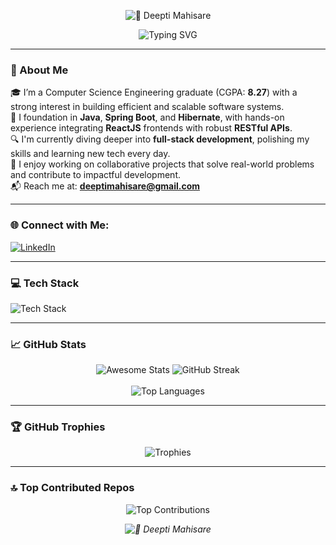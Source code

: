 <!-- Profile Header with Animated Capsule -->
<p align="center">
  <img src="https://capsule-render.vercel.app/api?type=waving&height=200&color=gradient&text=Deepti%20Mahisare&reversal=false&textBg=false&fontColor=black&fontAlign=50&fontAlignY=35&animation=blink&desc=Computer%20Science%20Engineer%20|%20Java%20Enthusiast" alt="🚀 Deepti Mahisare">
</p>

<p align="center">
  <img src="https://readme-typing-svg.herokuapp.com?font=Fira+Code&weight=500&size=22&pause=1000&color=36BCF7&center=true&vCenter=true&width=800&lines=Fast+Learner+%7C+Passionate+Coder+%7C+Team+Player;Java+%7C+Spring+Boot+%7C+ReactJS;Striving+to+solve+real-world+problems!" alt="Typing SVG" />
</p>

---

### 💫 About Me
🎓 I’m a Computer Science Engineering graduate (CGPA: **8.27**) with a strong interest in building efficient and scalable software systems.  
🧠 I foundation in **Java**, **Spring Boot**, and **Hibernate**, with hands-on experience integrating **ReactJS** frontends with robust **RESTful APIs**.  
🔍 I'm currently diving deeper into **full-stack development**, polishing my skills and learning new tech every day.  
💼 I enjoy working on collaborative projects that solve real-world problems and contribute to impactful development.  
📬 Reach me at: **deeptimahisare@gmail.com**

---

### 🌐 Connect with Me:
<p align="left">
  <a href="https://www.linkedin.com/in/deepti-mahisare" target="_blank">
    <img src="https://img.shields.io/badge/LinkedIn-%230077B5.svg?style=flat&logo=linkedin&logoColor=white" alt="LinkedIn"/>
  </a>
</p>

---

### 💻 Tech Stack
<p align="left">
  <img src="https://skillicons.dev/icons?i=html,css,java,react,spring,hibernate,mysql,tailwind,postman,vite,vscode" alt="Tech Stack"/>
</p>

---

### 📈 GitHub Stats

<p align="center">
  <img src="https://awesome-github-stats.azurewebsites.net/user-stats/deeptimahisare1206?cardType=level-alternate&theme=dark&preferLogin=false" alt="Awesome Stats"/>
  
  <img src="https://github-readme-streak-stats.herokuapp.com?user=deeptimahisare1206&theme=neon" alt="GitHub Streak"/>
  <br/><br/>
  <img src="https://github-readme-stats.vercel.app/api/top-langs/?username=deeptimahisare1206&theme=neon&card_width=500&card_height=400&hide_border=false&include_all_commits=true&count_private=true&layout=compact" alt="Top Languages"/>
</p>

---

### 🏆 GitHub Trophies
<p align="center">
  <img src="https://github-profile-trophy.vercel.app/?username=deeptimahisare1206&theme=darkhub&margin-w=15&margin-h=15&no-frame=false&no-bg=false" alt="Trophies"/>
</p>

---

### 🔝 Top Contributed Repos
<p align="center">
  <img src="https://github-contributor-stats.vercel.app/api?username=deeptimahisare1206&card_width=600&limit=5&theme=neon&combine_all_yearly_contributions=true" alt="Top Contributions"/>
</p>
<!-- Footer -->
<p align="center">
  <i><img src="https://capsule-render.vercel.app/api?type=waving&height=100&color=gradient&text=Crafted%20with%20❤️%20by%20Deepti%20Mahisare&section=footer&fontSize=19&fontAlignY=81" alt="🚀 Deepti Mahisare"></i>
</p>
